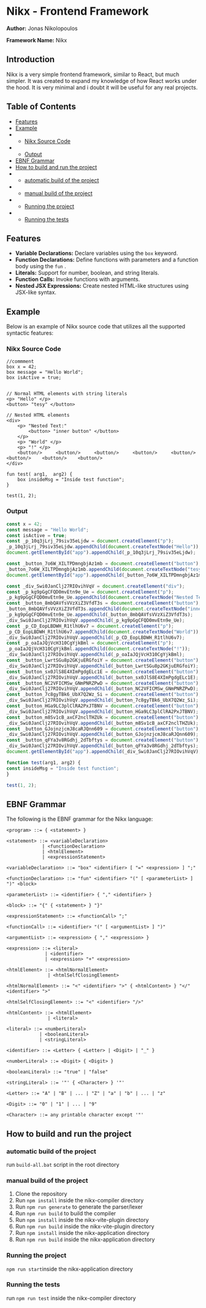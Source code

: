 # Nikx - Frontend Framework
**Author:** Jonas Nikolopoulos

**Framework Name:** Nikx
## Introduction
Nikx is a very simple frontend framework, similar to React, but much simpler. It was created to expand my knowledge of how React works under the hood. It is very minimal and i doubt it will be useful for any real projects.

## Table of Contents
- [Features](#features)
- [Example](#example)
- - [Nikx Source Code](#nikx-source-code)
- - [Output](#output)
- [EBNF Grammar](#ebnf-grammar)
- [How to build and run the project](#how-to-build-and-run-the-project)
- - [automatic build of the project](#automatic-build-of-the-project)
- - [manual build of the project](#manual-build-of-the-project)
- - [Running the project](#running-the-project)
- - [Running the tests](#running-the-tests)

## Features
- **Variable Declarations:** Declare variables using the `box` keyword.
- **Function Declarations:** Define functions with parameters and a function body using the `fun` .
- **Literals:** Support for number, boolean, and string literals.
- **Function Calls:** Invoke functions with arguments.
- **Nested JSX Expressions:** Create nested HTML-like structures using JSX-like syntax.


## Example
Below is an example of Nikx source code that utilizes all the supported syntactic features:

### Nikx Source Code
```nikx
//commment
box x = 42;
box message = "Hello World";
box isActive = true;


// Normal HTML elements with string literals
<p> "Hello" </p>
<button> "tesy" </button>

// Nested HTML elements
<div>
    <p> "Nested Text:"
        <button> "inner button" </button>
    </p>
    <p> "World" </p>
    <p> "!" </p>
    <button/>     <button/>     <button/>     <button/>     <button/>    <button/>    <button/>    <button/>
</div>

fun test( arg1,  arg2) {
    box insideMsg = "Inside test function";
}

test(1, 2);

```
### Output
```javascript
const x = 42;
const message = "Hello World";
const isActive = true;
const _p_10q3jLrj_79siv35eLjdw = document.createElement("p");
_p_10q3jLrj_79siv35eLjdw.appendChild(document.createTextNode("Hello"));
document.getElementById("app").appendChild(_p_10q3jLrj_79siv35eLjdw);

const _button_7o6W_XILTPDmngbjAz1mb = document.createElement("button");
_button_7o6W_XILTPDmngbjAz1mb.appendChild(document.createTextNode("tesy"));
document.getElementById("app").appendChild(_button_7o6W_XILTPDmngbjAz1mb);

const _div_Swi0JanClj27RIOvihVqV = document.createElement("div");
const _p_kg9pGgCFQD0mvEtn9e_Ue = document.createElement("p");
_p_kg9pGgCFQD0mvEtn9e_Ue.appendChild(document.createTextNode("Nested Text:"));
const _button_8mbQAVfsVVzXiZ3VfdT3s = document.createElement("button");
_button_8mbQAVfsVVzXiZ3VfdT3s.appendChild(document.createTextNode("inner button"));
_p_kg9pGgCFQD0mvEtn9e_Ue.appendChild(_button_8mbQAVfsVVzXiZ3VfdT3s);
_div_Swi0JanClj27RIOvihVqV.appendChild(_p_kg9pGgCFQD0mvEtn9e_Ue);
const _p_CD_EopLBDWH_R1tlhU6v7 = document.createElement("p");
_p_CD_EopLBDWH_R1tlhU6v7.appendChild(document.createTextNode("World"));
_div_Swi0JanClj27RIOvihVqV.appendChild(_p_CD_EopLBDWH_R1tlhU6v7);
const _p_oaIaJQjVcH310CgYjkBml = document.createElement("p");
_p_oaIaJQjVcH310CgYjkBml.appendChild(document.createTextNode("!"));
_div_Swi0JanClj27RIOvihVqV.appendChild(_p_oaIaJQjVcH310CgYjkBml);
const _button_LwrtSGu8p2GKjuERGfoiY = document.createElement("button");
_div_Swi0JanClj27RIOvihVqV.appendChild(_button_LwrtSGu8p2GKjuERGfoiY);
const _button_sx0JlS8E4XImPgdgELc1E = document.createElement("button");
_div_Swi0JanClj27RIOvihVqV.appendChild(_button_sx0JlS8E4XImPgdgELc1E);
const _button_NC2VFICMSw_GNmPNRZPwD = document.createElement("button");
_div_Swi0JanClj27RIOvihVqV.appendChild(_button_NC2VFICMSw_GNmPNRZPwD);
const _button_7c8gyTBk6_UbX7Q2Wz_Si = document.createElement("button");
_div_Swi0JanClj27RIOvihVqV.appendChild(_button_7c8gyTBk6_UbX7Q2Wz_Si);
const _button_HGa9LC3plClRA2PxJTBNV = document.createElement("button");
_div_Swi0JanClj27RIOvihVqV.appendChild(_button_HGa9LC3plClRA2PxJTBNV);
const _button_m8Sv1cB_axCF2nclTHZUk = document.createElement("button");
_div_Swi0JanClj27RIOvihVqV.appendChild(_button_m8Sv1cB_axCF2nclTHZUk);
const _button_GJojnzjcmJ8caRJQnn609 = document.createElement("button");
_div_Swi0JanClj27RIOvihVqV.appendChild(_button_GJojnzjcmJ8caRJQnn609);
const _button_qFYa3v8RGdhj_2dTbftys = document.createElement("button");
_div_Swi0JanClj27RIOvihVqV.appendChild(_button_qFYa3v8RGdhj_2dTbftys);
document.getElementById("app").appendChild(_div_Swi0JanClj27RIOvihVqV);

function test(arg1, arg2) {
const insideMsg = "Inside test function";
}

test(1, 2);
```

## EBNF Grammar
The following is the EBNF grammar for the Nikx language:
```ebnf
<program> ::= { <statement> }

<statement> ::= <variableDeclaration>
             | <functionDeclaration>
             | <htmlElement>
             | <expressionStatement>

<variableDeclaration> ::= "box" <identifier> [ "=" <expression> ] ";"

<functionDeclaration> ::= "fun" <identifier> "(" [ <parameterList> ] ")" <block>

<parameterList> ::= <identifier> { "," <identifier> }

<block> ::= "{" { <statement> } "}"

<expressionStatement> ::= <functionCall> ";"

<functionCall> ::= <identifier> "(" [ <argumentList> ] ")"

<argumentList> ::= <expression> { "," <expression> }

<expression> ::= <literal>
              | <identifier>
              | <expression> "+" <expression>

<htmlElement> ::= <htmlNormalElement>
               | <htmlSelfClosingElement>

<htmlNormalElement> ::= "<" <identifier> ">" { <htmlContent> } "</" <identifier> ">" 

<htmlSelfClosingElement> ::= "<" <identifier> "/>"

<htmlContent> ::= <htmlElement>
               | <literal>

<literal> ::= <numberLiteral>
            | <booleanLiteral>
            | <stringLiteral>

<identifier> ::= <Letter> { <Letter> | <Digit> | "_" }

<numberLiteral> ::= <Digit> { <Digit> }

<booleanLiteral> ::= "true" | "false"

<stringLiteral> ::= '"' { <Character> } '"'

<Letter> ::= "A" | "B" | ... | "Z" | "a" | "b" | ... | "z"

<Digit> ::= "0" | "1" | ... | "9"

<Character> ::= any printable character except '"'
```
## How to build and run the project

### automatic build of the project
run `build-all.bat` script in the root directory

### manual build of the project
1. Clone the repository
2. Run `npm install`  inside the nikx-compiler directory
3. Run `npm run generate` to generate the parser/lexer
4. Run `npm run build` to build the compiler
5. Run `npm install` inside the nikx-vite-plugin directory
6. Run `npm run build` inside the nikx-vite-plugin directory
7. Run `npm install` inside the nikx-application directory
8. Run `npm run build` inside the nikx-application directory

### Running the project

`npm run start`inside the nikx-application directory

### Running the tests
run `npm run test` inside the nikx-compiler directory